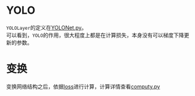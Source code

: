 # YOLO

`YOLOLayer`的定义在[YOLONet.py](../net/YOLONet.py)。<br>
可以看到，`YOLO`的作用，很大程度上都是在计算损失，本身没有可以梯度下降更新的参数。

# 变换
变换网络结构之后，依据[loss](../mds/loss.md)进行计算，计算详情查看[computy.py](../assist/compute.py)
